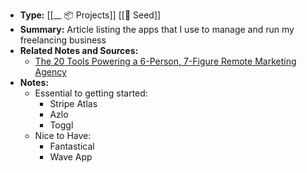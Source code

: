 - **Type:** [[__ 📦 Projects]] [[🌱 Seed]]
- **Summary:** Article listing the apps that I use to manage and run my freelancing business
- **Related Notes and Sources:**
    - [The 20 Tools Powering a 6-Person, 7-Figure Remote Marketing Agency](https://www.growthmachine.com/blog/marketing-agency-tools)
- **Notes:**
    - Essential to getting started:
        - Stripe Atlas
        - Azlo
        - Toggl
    - Nice to Have:
        - Fantastical
        - Wave App
